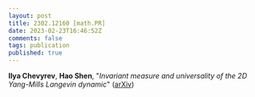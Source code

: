 ```yaml
---
layout: post
title: 2302.12160 [math.PR]
date: 2023-02-23T16:46:52Z
comments: false
tags: publication
published: true
---
```


<b>Ilya Chevyrev</b>, <b>Hao Shen</b>, "<i>Invariant measure and universality of the 2D Yang-Mills Langevin dynamic</i>" ([arXiv](http://arxiv.org/abs/2302.12160v1))
